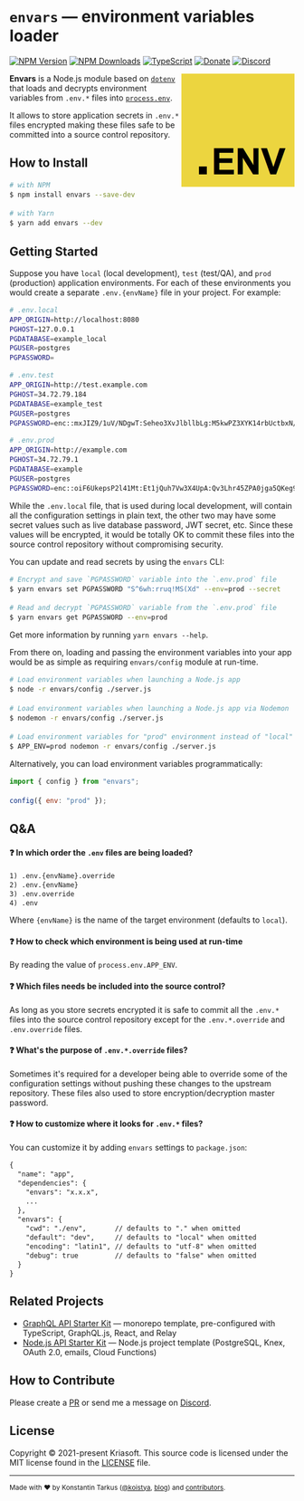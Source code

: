 # `envars` — environment variables loader

[![NPM Version](https://img.shields.io/npm/v/envars?style=flat-square)](https://www.npmjs.com/package/envars)
[![NPM Downloads](https://img.shields.io/npm/dm/envars?style=flat-square)](https://www.npmjs.com/package/envars)
[![TypeScript](https://img.shields.io/badge/%3C%2F%3E-TypeScript-%230074c1.svg?style=flat-square)](http://www.typescriptlang.org/)
[![Donate](https://img.shields.io/badge/dynamic/json?color=%23ff424d&label=Patreon&style=flat-square&query=data.attributes.patron_count&suffix=%20patrons&url=https%3A%2F%2Fwww.patreon.com%2Fapi%2Fcampaigns%2F233228)](http://patreon.com/koistya)
[![Discord](https://img.shields.io/discord/643523529131950086?label=Chat&style=flat-square)](https://discord.gg/bSsv7XM)

<img src="https://raw.githubusercontent.com/motdotla/dotenv/master/dotenv.png" alt="dotenv" align="right" />

**Envars** is a Node.js module based on [`dotenv`](https://github.com/motdotla/dotenv)
that loads and decrypts environment variables from `.env.*` files into
[`process.env`](https://nodejs.org/docs/latest/api/process.html#process_process_env).

It allows to store application secrets in `.env.*` files encrypted making these
files safe to be committed into a source control repository.

## How to Install

```bash
# with NPM
$ npm install envars --save-dev

# with Yarn
$ yarn add envars --dev
```

## Getting Started

Suppose you have `local` (local development), `test` (test/QA), and `prod`
(production) application environments. For each of these environments you would
create a separate `.env.{envName}` file in your project. For example:

```bash
# .env.local
APP_ORIGIN=http://localhost:8080
PGHOST=127.0.0.1
PGDATABASE=example_local
PGUSER=postgres
PGPASSWORD=
```

```bash
# .env.test
APP_ORIGIN=http://test.example.com
PGHOST=34.72.79.184
PGDATABASE=example_test
PGUSER=postgres
PGPASSWORD=enc::mxJIZ9/1uV/NDgwT:Seheo3XvJlbllbLg:M5kwPZ3XYK14rbUctbxN/3z18Q==
```

```bash
# .env.prod
APP_ORIGIN=http://example.com
PGHOST=34.72.79.1
PGDATABASE=example
PGUSER=postgres
PGPASSWORD=enc::oiF6UkepsP2l41Mt:Et1jQuh7Vw3X4UpA:Qv3Lhr45ZPA0jga5QKeg917UDg==
```

While the `.env.local` file, that is used during local development, will
contain all the configuration settings in plain text, the other two may have
some secret values such as live database password, JWT secret, etc. Since these
values will be encrypted, it would be totally OK to commit these files into the
source control repository without compromising security.

You can update and read secrets by using the `envars` CLI:

```bash
# Encrypt and save `PGPASSWORD` variable into the `.env.prod` file
$ yarn envars set PGPASSWORD "S^6wh:rruq!MS(Xd" --env=prod --secret

# Read and decrypt `PGPASSWORD` variable from the `.env.prod` file
$ yarn envars get PGPASSWORD --env=prod
```

Get more information by running `yarn envars --help`.

From there on, loading and passing the environment variables into your app
would be as simple as requiring `envars/config` module at run-time.

```bash
# Load environment variables when launching a Node.js app
$ node -r envars/config ./server.js

# Load environment variables when launching a Node.js app via Nodemon
$ nodemon -r envars/config ./server.js

# Load environment variables for "prod" environment instead of "local" (default)
$ APP_ENV=prod nodemon -r envars/config ./server.js
```

Alternatively, you can load environment variables programmatically:

```js
import { config } from "envars";

config({ env: "prod" });
```

## Q&A

#### ❓ In which order the `.env` files are being loaded?

```
1) .env.{envName}.override
2) .env.{envName}
3) .env.override
4) .env
```

Where `{envName}` is the name of the target environment (defaults to `local`).

#### ❓ How to check which environment is being used at run-time

By reading the value of `process.env.APP_ENV`.

#### ❓ Which files needs be included into the source control?

As long as you store secrets encrypted it is safe to commit all the `.env.*`
files into the source control repository except for the `.env.*.override` and
`.env.override` files.

#### ❓ What's the purpose of `.env.*.override` files?

Sometimes it's required for a developer being able to override some of the
configuration settings without pushing these changes to the upstream repository.
These files also used to store encryption/decryption master password.

#### ❓ How to customize where it looks for `.env.*` files?

You can customize it by adding `envars` settings to `package.json`:

```json5
{
  "name": "app",
  "dependencies": {
    "envars": "x.x.x",
    ...
  },
  "envars": {
    "cwd": "./env",       // defaults to "." when omitted
    "default": "dev",     // defaults to "local" when omitted
    "encoding": "latin1", // defaults to "utf-8" when omitted
    "debug": true         // defaults to "false" when omitted
  }
}
```

## Related Projects

- [GraphQL API Starter Kit](https://github.com/kriasoft/graphql-starter) — monorepo template, pre-configured with TypeScript, GraphQL.js, React, and Relay
- [Node.js API Starter Kit](https://github.com/kriasoft/node-starter-kit) — Node.js project template (PostgreSQL, Knex, OAuth 2.0, emails, Cloud Functions)

## How to Contribute

Please create a [PR](https://docs.github.com/github/collaborating-with-issues-and-pull-requests/creating-a-pull-request) or send me a message on [Discord](https://discord.gg/bSsv7XM).

## License

Copyright © 2021-present Kriasoft. This source code is licensed under the MIT license found in the
[LICENSE](https://github.com/kriasoft/envars/blob/main/LICENSE) file.

---

<sup>Made with ♥ by Konstantin Tarkus ([@koistya](https://twitter.com/koistya), [blog](https://medium.com/@koistya))
and [contributors](https://github.com/kriasoft/envars/graphs/contributors).</sup>

```

```
